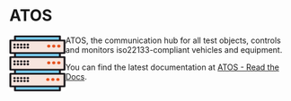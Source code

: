 # ATOS 
<img align="left" width="100" height="100" src="./docs/res/ATOS_icon.svg">

ATOS, the communication hub for all test objects, controls and monitors iso22133-compliant vehicles and equipment.

You can find the latest documentation at [ATOS - Read the Docs](https://atos.readthedocs.io/en/latest/).